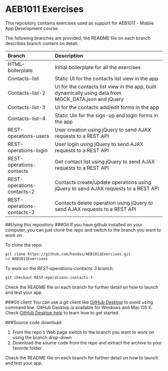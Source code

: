 # AEB1011 Exercises
This repository contains exercises used as support for AEB1011 - Mobile App Development course.

The following branches are provided, the README file on each branch describes branch content on detail.

|Branch|Description|
|:------|:-----------|
|HTML-boilerplate|Initial  boilerplate for all the exercises|
|Contacts-list|Static UI for the contacts list view in the app|
|Contacts-list-2|UI for the contacts list view in the app, built dynamically using data from MOCK_DATA.json and jQuery|
|Contacts-list-3|UI for the contacts add/edit forms in the app|
|Contacts-list-4|Static UIs for the sign-up and login forms in the app|
|REST-operations-users|User creation using jQuery to send AJAX requests to a REST API|
|REST-operations-login|User login using jQuery to send AJAX requests to a REST API|
|REST-operations-contacts|Get contact list using jQuery to send AJAX requests to a REST API|
|REST-operations-contacts-2|Contacts create/update operations using jQuery to send AJAX requests to a REST API|
|REST-operations-contacts-3|Contacts delete operation using jQuery to send AJAX requests to a REST API|

##Using this repository
###Git
If you have github installed on your computer, you can just clone the repo and switch to the branch you want to work on. 

To clone the repo:

````bash
git clone https://github.com/haxdai/AEB1011Exercises.git
cd AEB1011Exercises
````

To work on the _REST-operations-contacts-3_ branch:

````bash
git checkout REST-operations-contacts-3
````
Check the README file on each branch for further detail on how to launch and test your app.

###Git client
You can use a git client like [GitHub Desktop](https://desktop.github.com/) to avoid using command line. GitHub Desktop is available for Windows and Mac OS X. Check [GitHub Desktop help](https://help.github.com/desktop/) to learn how to get started.

###Source code download

1. From the repo's Web page switch to the branch you want to work on using the branch drop-down
2. Download the source code from the repo and extract the archive to your favorite folder

Check the README file on each branch for further detail on how to launch and test your app.